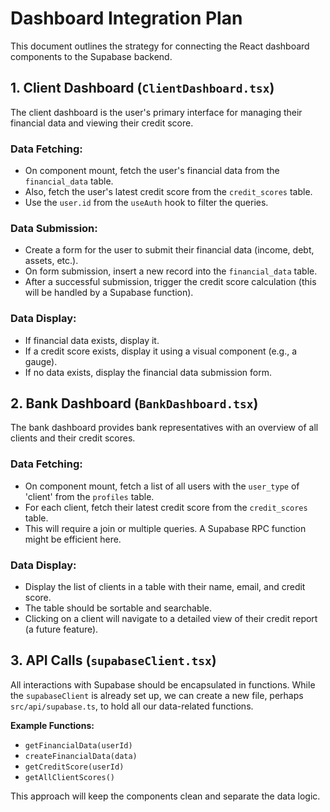 # Dashboard Integration Plan

This document outlines the strategy for connecting the React dashboard components to the Supabase backend.

## 1. Client Dashboard (`ClientDashboard.tsx`)

The client dashboard is the user's primary interface for managing their financial data and viewing their credit score.

### Data Fetching:

*   On component mount, fetch the user's financial data from the `financial_data` table.
*   Also, fetch the user's latest credit score from the `credit_scores` table.
*   Use the `user.id` from the `useAuth` hook to filter the queries.

### Data Submission:

*   Create a form for the user to submit their financial data (income, debt, assets, etc.).
*   On form submission, insert a new record into the `financial_data` table.
*   After a successful submission, trigger the credit score calculation (this will be handled by a Supabase function).

### Data Display:

*   If financial data exists, display it.
*   If a credit score exists, display it using a visual component (e.g., a gauge).
*   If no data exists, display the financial data submission form.

## 2. Bank Dashboard (`BankDashboard.tsx`)

The bank dashboard provides bank representatives with an overview of all clients and their credit scores.

### Data Fetching:

*   On component mount, fetch a list of all users with the `user_type` of 'client' from the `profiles` table.
*   For each client, fetch their latest credit score from the `credit_scores` table.
*   This will require a join or multiple queries. A Supabase RPC function might be efficient here.

### Data Display:

*   Display the list of clients in a table with their name, email, and credit score.
*   The table should be sortable and searchable.
*   Clicking on a client will navigate to a detailed view of their credit report (a future feature).

## 3. API Calls (`supabaseClient.tsx`)

All interactions with Supabase should be encapsulated in functions. While the `supabaseClient` is already set up, we can create a new file, perhaps `src/api/supabase.ts`, to hold all our data-related functions.

**Example Functions:**

*   `getFinancialData(userId)`
*   `createFinancialData(data)`
*   `getCreditScore(userId)`
*   `getAllClientScores()`

This approach will keep the components clean and separate the data logic.